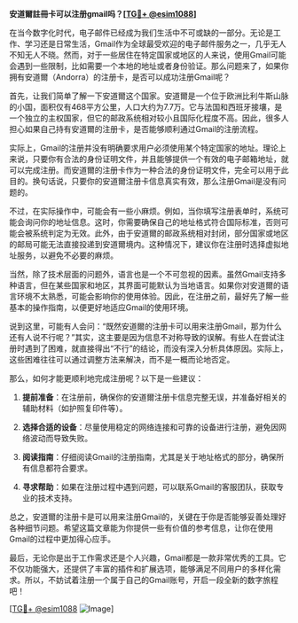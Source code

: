 **安道爾註冊卡可以注册gmail吗？[[TG💪+ @esim1088](https://t.me/s/esim1088)]**

在当今数字化时代，电子邮件已经成为我们生活中不可或缺的一部分。无论是工作、学习还是日常生活，Gmail作为全球最受欢迎的电子邮件服务之一，几乎无人不知无人不晓。然而，对于一些居住在特定国家或地区的人来说，使用Gmail可能会遇到一些限制，比如需要一个本地的地址或者身份验证。那么问题来了，如果你拥有安道爾（Andorra）的注册卡，是否可以成功注册Gmail呢？

首先，让我们简单了解一下安道爾这个国家。安道爾是一个位于欧洲比利牛斯山脉的小国，面积仅有468平方公里，人口大约为7.7万。它与法国和西班牙接壤，是一个独立的主权国家，但它的邮政系统相对较小且国际化程度不高。因此，很多人担心如果自己持有安道爾的注册卡，是否能够顺利通过Gmail的注册流程。

实际上，Gmail的注册并没有明确要求用户必须使用某个特定国家的地址。理论上来说，只要你有合法的身份证明文件，并且能够提供一个有效的电子邮箱地址，就可以完成注册。而安道爾的注册卡作为一种合法的身份证明文件，完全可以用于此目的。换句话说，只要你的安道爾注册卡信息真实有效，那么注册Gmail是没有问题的。

不过，在实际操作中，可能会有一些小麻烦。例如，当你填写注册表单时，系统可能会询问你的地址信息。这时，你需要确保自己的地址格式符合国际标准，否则可能会被系统判定为无效。此外，由于安道爾的邮政系统相对封闭，部分国家或地区的邮局可能无法直接投递到安道爾境内。这种情况下，建议你在注册时选择虚拟地址服务，以避免不必要的麻烦。

当然，除了技术层面的问题外，语言也是一个不可忽视的因素。虽然Gmail支持多种语言，但在某些国家和地区，其界面可能默认为当地语言。如果你对安道爾的语言环境不太熟悉，可能会影响你的使用体验。因此，在注册之前，最好先了解一些基本的操作指南，以便更好地适应Gmail的使用环境。

说到这里，可能有人会问：“既然安道爾的注册卡可以用来注册Gmail，那为什么还有人说不行呢？”其实，这主要是因为信息不对称导致的误解。有些人在尝试注册时遇到了困难，就直接得出“不行”的结论，而没有深入分析具体原因。实际上，这些困难往往可以通过调整方法来解决，而不是一概而论地否定。

那么，如何才能更顺利地完成注册呢？以下是一些建议：

1. **提前准备**：在注册前，确保你的安道爾注册卡信息完整无误，并准备好相关的辅助材料（如护照复印件等）。
   
2. **选择合适的设备**：尽量使用稳定的网络连接和可靠的设备进行注册，避免因网络波动而导致失败。
   
3. **阅读指南**：仔细阅读Gmail的注册指南，尤其是关于地址格式的部分，确保所有信息都符合要求。
   
4. **寻求帮助**：如果在注册过程中遇到问题，可以联系Gmail的客服团队，获取专业的技术支持。

总之，安道爾的注册卡是可以用来注册Gmail的，关键在于你是否能够妥善处理好各种细节问题。希望这篇文章能为你提供一些有价值的参考信息，让你在使用Gmail的过程中更加得心应手。

最后，无论你是出于工作需求还是个人兴趣，Gmail都是一款非常优秀的工具。它不仅功能强大，还提供了丰富的插件和扩展选项，能够满足不同用户的多样化需求。所以，不妨试着注册一个属于自己的Gmail账号，开启一段全新的数字旅程吧！

[[TG💪+ @esim1088](https://t.me/s/esim1088) ![Image](https://i.postimg.cc/4NQfJmqS/Snipaste-2025-05-13-00-14-12.png)]